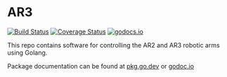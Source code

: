 # AR3

[![Build Status](https://github.com/koeng101/ar3/workflows/run%20tests/badge.svg)](https://github.com/koeng101/ar3/actions?query=workflow%3A%22run+tests%22)
[![Coverage Status](https://coveralls.io/repos/github/Koeng101/ar3/badge.svg?branch=main)](https://coveralls.io/github/Koeng101/ar3?branch=main)
[![godocs.io](http://godocs.io/github.com/koeng101/ar3?status.svg)](http://godocs.io/github.com/koeng101/ar3)

This repo contains software for controlling the AR2 and AR3 robotic arms using Golang.

Package documentation can be found at [pkg.go.dev](https://pkg.go.dev/github.com/koeng101/ar3) or [godoc.io](https://godocs.io/github.com/koeng101/ar3)
